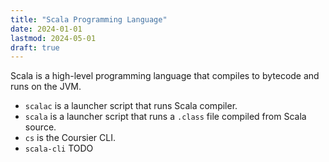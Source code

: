 ```yaml
---
title: "Scala Programming Language"
date: 2024-01-01
lastmod: 2024-05-01
draft: true
---
```


Scala is a high-level programming language that compiles to bytecode and runs on the JVM.

- `scalac` is a launcher script that runs Scala compiler.
- `scala` is a launcher script that runs a `.class` file compiled from Scala source.
- `cs` is the Coursier CLI.
- `scala-cli`  TODO

